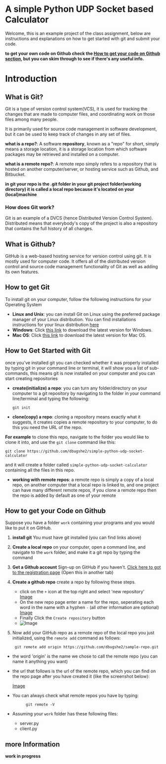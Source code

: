 # A simple Python UDP Socket based Calculator

Welcome, this is an example project of the class assignment, below are instructions and explanations on how to get started with git and submit your code.

__to get your own code on Github check the [How to get your code on Github section](##How-to-get-your-Code-on-Github), but you can skim through to see if there's any useful info.__

# Introduction

## What is Git?
Git is a type of version control system(VCS), it is used for tracking the changes that are made to computer files, and coordinating work on those files among many people.

It is primarily used for source code management in software development, but it can be used to keep track of changes in any set of files.

__what is a repo?__:
A software __repository__, known as a "repo" for short, simply means a storage location, it is a storage location from which software packages may be retrieved and installed on a computer.

__what is a remote repo?__:
A remote repo simply refers to a repository that is hosted on another computer/server, or hosting service such as Github, and Bitbucket.

__in git your repo is the .git folder in your git project folder(working directory) it is called a local repo because it's located on your (local)machine__

### How does Git work?
Git is an example of a DVCS (hence Distributed Version Control System). Distributed means that everybody's copy of the project is also a repository that contains the full history of all changes.

## What is Github?
GitHub is a web-based hosting service for version control using git. It is mostly used for computer code. It offers all of the distributed version control and source code management functionality of Git as well as adding its own features.

## How to get Git
To install git on your computer, follow the following instructions for your Operating System

- __Linux and Unix__: you can install Git on Linux using the preferred package manager of your Linux distribution. You can find installations instructions for your linux distribution [here](https://git-scm.com/download/linux)
- __Windows__: Click [this link](https://git-scm.com/download/win) to download the latest version for Windows.
- __Mac OS__: Click [this link](https://git-scm.com/download/mac) to download the latest version for Mac OS.

## How to Get Started with Git
once you've installed git you can checked whether it was properly installed by typing git in your command line or terminal, it will show you a list of sub-commands, this means git is now installed on your computer and you can start creating repositories

- __create(initialize) a repo__: you can turn any folder/directory on your computer to a git repository by navigating to the folder in your command line/terminal and typing the following:

	`git init`

- __clone(copy) a repo__: cloning a repository means exactly what it suggests, it creates copies a remote repository to your computer,  to do this you need the URL of the repo.

**For example** to clone this repo, navigate to the folder you would like to clone it into, and use the `git clone` command  like this:

	git clone https://github.com/dbugshe2/simple-python-udp-socket-calculator

and it will create a folder called `simple-python-udp-socket-calculator` containing all the files in this repo.


- __working with remote repos__: a remote repo is simply a copy of a local repo, on another computer that a local repo is linked to, and one project can have many different remote repos, if you clone a remote repo then the repo is added by default as one of your remote

## How to get your Code on Github
Suppose you have a folder `work` containing your programs and you would like to put it on GitHub.

1. __install git__ You must have git installed (you can find links above)
2. __Create a local repo__ on your computer, open a command line, and navigate to the `work` folder, and make it a git repo by typing the command
3. __Get a Github account__ Sign-up on GitHub if you haven't. [Click here to got to the registration page](https://github.com/join) (Open this in another tab)
4. __Create a github repo__ create a repo by following these steps.
	- click on the `+` icon at the top right and select 'new repository'<br>
	[Image](https://ibb.co/mdWDfn "new repo menu")
	- On the new repo page enter a name for the repo, seperating each word in the name with a hyphen `-` (all other information are optional)<br>
	[Image](https://ibb.co/hKHfRS "repo name image")
	- Finally Click the `Create repository` button<br>
	- 	![Image](https://ibb.co/nCSQt7 "Create repo button")
5. Now add your GitHub repo as a remote repo of the local repo you just initialized, using the `remote add` command as follows:
	
		git remote add origin https://github.com/dbugshe2/sample-repo.git
		
- the word 'origin' is the name we chose to call the remote repo (you can name it anything you want)
- the url that follows is the url of the remote repo, which you can find on the repo page after you have created it (like the screenshot below):<br>
	
	[Image](https://ibb.co/hurri7)
- You can always check what remote repos you have by typing:
	
			git remote -V
	
- Assuming your `work` folder has these following files: 
	+ server.py
	+ client.py

	

## more Information


__work in progress__
